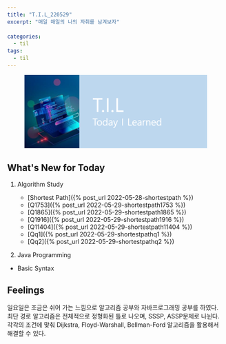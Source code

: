 ```yaml
---
title: "T.I.L_220529"
excerpt: "매일 매일의 나의 자취를 남겨보자"

categories:
  - til
tags:
  - til
---
```

<figure>
    <img src="/assets/images/til_image.png">
</figure>

## What's New for Today
1. Algorithm Study
    - [Shortest Path]({% post_url 2022-05-28-shortestpath %}) 
    - [Q1753]({% post_url 2022-05-29-shortestpath1753 %}) 
    - [Q1865]({% post_url 2022-05-29-shortestpath1865 %}) 
    - [Q1916]({% post_url 2022-05-29-shortestpath1916 %}) 
    - [Q11404]({% post_url 2022-05-29-shortestpath11404 %}) 
    - [Qq1]({% post_url 2022-05-29-shortestpathq1 %}) 
    - [Qq2]({% post_url 2022-05-29-shortestpathq2 %}) 

2. Java Programming
  - Basic Syntax

## Feelings
일요일은 조금은 쉬어 가는 느낌으로 알고리즘 공부와 자바프로그래밍 공부를 하였다. 
최단 경로 알고리즘은 전체적으로 정형화된 틀로 나오며, SSSP, ASSP문제로 나뉜다. 각각의 조건에 맞춰 Dijkstra, Floyd-Warshall, Bellman-Ford 알고리즘을 활용해서 해결할 수 있다.





